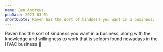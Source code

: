 ```yaml
---
name: Ben Andrews
pubDate: 2021-03-01
shortQuote: Raven has the sort of kindness you want in a business.
---
```


Raven has the sort of kindness you want in a business, along with the knowledge and willingness to work that is seldom found nowadays in the HVAC business 🤙

